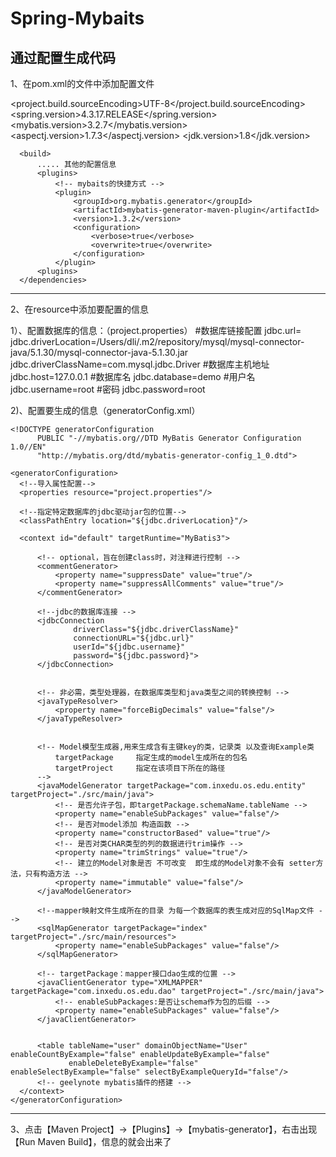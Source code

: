# Spring-Mybaits
通过配置生成代码
------------------------------------------------------------------------------------------------------------------------

1、在pom.xml的文件中添加配置文件

  <project xmlns="http://maven.apache.org/POM/4.0.0" xmlns:xsi="http://www.w3.org/2001/XMLSchema-instance"
           xsi:schemaLocation="http://maven.apache.org/POM/4.0.0 http://maven.apache.org/xsd/maven-4.0.0.xsd">
      <properties>
          <project.build.sourceEncoding>UTF-8</project.build.sourceEncoding>
          <spring.version>4.3.17.RELEASE</spring.version>
          <mybatis.version>3.2.7</mybatis.version>
          <aspectj.version>1.7.3</aspectj.version>
          <jdk.version>1.8</jdk.version>
      </properties>

      <build>
          ..... 其他的配置信息
          <plugins>
              <!-- mybaits的快捷方式 -->
              <plugin>
                  <groupId>org.mybatis.generator</groupId>
                  <artifactId>mybatis-generator-maven-plugin</artifactId>
                  <version>1.3.2</version>
                  <configuration>
                      <verbose>true</verbose>
                      <overwrite>true</overwrite>
                  </configuration>
              </plugin>
          <plugins>
      </dependencies>
  </project>
  
------------------------------------------------------------------------------------------------------------------------

2、在resource中添加要配置的信息

 1）、配置数据库的信息：（project.properties）
  #数据库链接配置
  jdbc.url=
  jdbc.driverLocation=/Users/dli/.m2/repository/mysql/mysql-connector-java/5.1.30/mysql-connector-java-5.1.30.jar
  jdbc.driverClassName=com.mysql.jdbc.Driver
  #数据库主机地址
  jdbc.host=127.0.0.1
  #数据库名
  jdbc.database=demo
  #用户名
  jdbc.username=root
  #密码
  jdbc.password=root
  
 2)、配置要生成的信息（generatorConfig.xml）
  <?xml version="1.0" encoding="UTF-8"?>
    <!DOCTYPE generatorConfiguration
          PUBLIC "-//mybatis.org//DTD MyBatis Generator Configuration 1.0//EN"
          "http://mybatis.org/dtd/mybatis-generator-config_1_0.dtd">

    <generatorConfiguration>
      <!--导入属性配置-->
      <properties resource="project.properties"/>

      <!--指定特定数据库的jdbc驱动jar包的位置-->
      <classPathEntry location="${jdbc.driverLocation}"/>

      <context id="default" targetRuntime="MyBatis3">

          <!-- optional，旨在创建class时，对注释进行控制 -->
          <commentGenerator>
              <property name="suppressDate" value="true"/>
              <property name="suppressAllComments" value="true"/>
          </commentGenerator>

          <!--jdbc的数据库连接 -->
          <jdbcConnection
                  driverClass="${jdbc.driverClassName}"
                  connectionURL="${jdbc.url}"
                  userId="${jdbc.username}"
                  password="${jdbc.password}">
          </jdbcConnection>


          <!-- 非必需，类型处理器，在数据库类型和java类型之间的转换控制 -->
          <javaTypeResolver>
              <property name="forceBigDecimals" value="false"/>
          </javaTypeResolver>


          <!-- Model模型生成器,用来生成含有主键key的类，记录类 以及查询Example类
              targetPackage     指定生成的model生成所在的包名
              targetProject     指定在该项目下所在的路径
          -->
          <javaModelGenerator targetPackage="com.inxedu.os.edu.entity" targetProject="./src/main/java">
              <!-- 是否允许子包，即targetPackage.schemaName.tableName -->
              <property name="enableSubPackages" value="false"/>
              <!-- 是否对model添加 构造函数 -->
              <property name="constructorBased" value="true"/>
              <!-- 是否对类CHAR类型的列的数据进行trim操作 -->
              <property name="trimStrings" value="true"/>
              <!-- 建立的Model对象是否 不可改变  即生成的Model对象不会有 setter方法，只有构造方法 -->
              <property name="immutable" value="false"/>
          </javaModelGenerator>

          <!--mapper映射文件生成所在的目录 为每一个数据库的表生成对应的SqlMap文件 -->
          <sqlMapGenerator targetPackage="index" targetProject="./src/main/resources">
              <property name="enableSubPackages" value="false"/>
          </sqlMapGenerator>

          <!-- targetPackage：mapper接口dao生成的位置 -->
          <javaClientGenerator type="XMLMAPPER" targetPackage="com.inxedu.os.edu.dao" targetProject="./src/main/java">
              <!-- enableSubPackages:是否让schema作为包的后缀 -->
              <property name="enableSubPackages" value="false"/>
          </javaClientGenerator>


          <table tableName="user" domainObjectName="User" enableCountByExample="false" enableUpdateByExample="false"
                 enableDeleteByExample="false" enableSelectByExample="false" selectByExampleQueryId="false"/>
          <!-- geelynote mybatis插件的搭建 -->
      </context>
    </generatorConfiguration>
   
  ------------------------------------------------------------------------------------------------------------------------
  
  3、点击【Maven Project】->【Plugins】->【mybatis-generator】，右击出现【Run Maven Build】，信息的就会出来了

